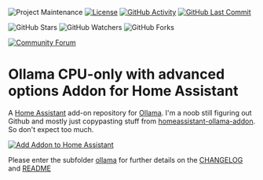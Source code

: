 ![Project Maintenance][maintenance-shield]
[![License][license-shield]](LICENSE)
[![GitHub Activity][commits-shield]][commits]
[![GitHub Last Commit][last-commit-shield]][commits]

![GitHub Stars][stars-shield]
![GitHub Watchers][watchers-shield]
![GitHub Forks][forks-shield]

[![Community Forum][forum-shield]][forum]

# Ollama CPU-only with advanced options Addon for Home Assistant

A [Home Assistant](https://home-assistant.io) add-on repository for [Ollama](https://ollama.com). I'm a noob still figuring out Github and mostly just copypasting stuff from [homeassistant-ollama-addon](https://github.com/SirUli/homeassistant-ollama-addon). So don't expect too much.

[![Add Addon to Home Assistant](https://my.home-assistant.io/badges/supervisor_add_addon_repository.svg)](https://my.home-assistant.io/redirect/supervisor_add_addon_repository/?repository_url=https://github.com/Deathproof76/homeassistant-ollama-cpu-only-addon)

Please enter the subfolder [ollama](ollama/) for further details on the [CHANGELOG](ollama/CHANGELOG.md) and [README](ollama/README.md)

[commits-shield]: https://img.shields.io/github/commit-activity/y/Deathproof76/homeassistant-ollama-addon.svg
[commits]: https://github.com/Deathproof76/homeassistant-ollama-addon/commits/master
[forum-shield]: https://img.shields.io/badge/community-forum-brightgreen.svg
[forum]: https://community.home-assistant.io/?u=Deathproof76
[license-shield]: https://img.shields.io/github/license/Deathproof76/homeassistant-ollama-addon.svg
[maintenance-shield]: https://img.shields.io/maintenance/yes/2024.svg
[last-commit-shield]: https://img.shields.io/github/last-commit/Deathproof76/homeassistant-ollama-addon.svg
[stars-shield]: https://img.shields.io/github/stars/Deathproof76/homeassistant-ollama-addon.svg?style=social&label=Stars
[forks-shield]: https://img.shields.io/github/forks/Deathproof76/homeassistant-ollama-addon.svg?style=social&label=Forks
[watchers-shield]: https://img.shields.io/github/watchers/Deathproof76/homeassistant-ollama-addon.svg?style=social&label=Watchers
